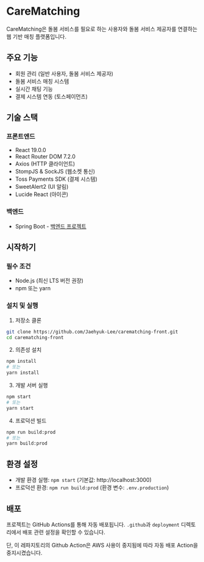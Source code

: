 # CareMatching

CareMatching은 돌봄 서비스를 필요로 하는 사용자와 돌봄 서비스 제공자를 연결하는 웹 기반 매칭 플랫폼입니다.

## 주요 기능

- 회원 관리 (일반 사용자, 돌봄 서비스 제공자)
- 돌봄 서비스 매칭 시스템
- 실시간 채팅 기능
- 결제 시스템 연동 (토스페이먼츠)

## 기술 스택

### 프론트엔드

- React 19.0.0
- React Router DOM 7.2.0
- Axios (HTTP 클라이언트)
- StompJS & SockJS (웹소켓 통신)
- Toss Payments SDK (결제 시스템)
- SweetAlert2 (UI 알림)
- Lucide React (아이콘)

### 백엔드

- Spring Boot - [백엔드 프로젝트](https://github.com/Jaehyuk-Lee/carematching-backend)

## 시작하기

### 필수 조건
- Node.js (최신 LTS 버전 권장)
- npm 또는 yarn

### 설치 및 실행

1. 저장소 클론
```bash
git clone https://github.com/Jaehyuk-Lee/carematching-front.git
cd carematching-front
```

2. 의존성 설치
```bash
npm install
# 또는
yarn install
```

3. 개발 서버 실행
```bash
npm start
# 또는
yarn start
```

4. 프로덕션 빌드
```bash
npm run build:prod
# 또는
yarn build:prod
```

## 환경 설정

- 개발 환경 실행: `npm start` (기본값: http://localhost:3000)
- 프로덕션 환경: `npm run build:prod` (환경 변수: `.env.production`)

## 배포

프로젝트는 GitHub Actions를 통해 자동 배포됩니다. `.github`과 `deployment` 디렉토리에서 배포 관련 설정을 확인할 수 있습니다.

단, 이 레파지토리의 Github Action은 AWS 사용이 중지됨에 따라 자동 배포 Action을 중지시켰습니다.
